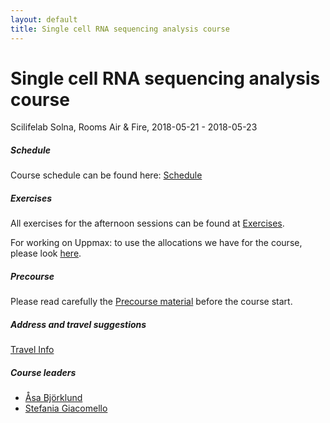 ```yaml
---
layout: default
title: Single cell RNA sequencing analysis course
---
```


# Single cell RNA sequencing analysis course
Scilifelab Solna, Rooms Air & Fire,  2018-05-21 - 2018-05-23

##### Schedule

Course schedule can be found here: [Schedule](schedule)

##### Exercises

All exercises for the afternoon sessions can be found at [Exercises](exercises). 

For working on Uppmax: to use the allocations we have for the course, please look [here](login.md).

##### Precourse

Please read carefully the [Precourse material](precourse) before the course start. 

##### Address and travel suggestions

[Travel Info](travel)


##### Course leaders

* [Åsa Björklund](http://nbis.se/about/staff/asa-bjorklund/)
* [Stefania Giacomello](http://nbis.se/about/staff/stefania-giacomello/)

